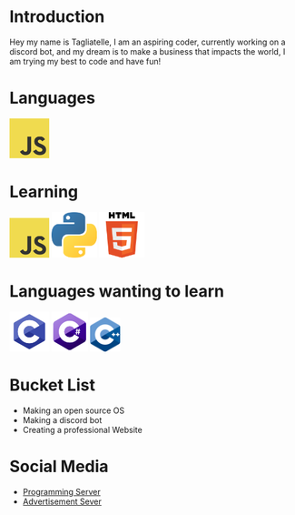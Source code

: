 # Introduction

Hey my name is Tagliatelle, I am an aspiring coder, currently working on a discord bot, and my dream is to make a business that impacts the world, I am trying my best to code and have fun!
# Languages

<img src="JavaScript.png" height = 70/>

# Learning

<img src="JavaScript.png" height = 70/> <img src="Python.png" height = 80/> <img src="HTML.png" height = 80>

# Languages wanting to learn

<img src="C.png" height = 70/> <img src="C Sharp.png" height = 70/> <img src="Cpp.png" height = 60/>

# Bucket List

* Making an open source OS
* Making a discord bot
* Creating a professional Website

# Social Media

* [Programming Server](https://discord.gg/YNfAA8ppNT)
* [Advertisement Sever](https://discord.gg/5Rn4GjQAag)
